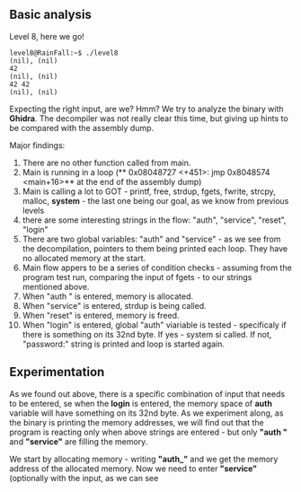 ## Basic analysis
Level 8, here we go!
~~~shell
level8@RainFall:~$ ./level8
(nil), (nil) 
42
(nil), (nil) 
42 42
(nil), (nil) 
~~~
Expecting the right input, are we? Hmm? We try to analyze the binary with **Ghidra**. The decompiler was not really clear this time, but giving up hints to be compared with the assembly dump.

Major findings:
1) There are no other function called from main.
2) Main is running in a loop (** 0x08048727 <+451>:	jmp    0x8048574 <main+16>** at the end of the assembly dump)
3) Main is calling a lot  to GOT - printf, free, strdup, fgets, fwrite, strcpy, malloc, **system** - the last one being our goal, as we know from previous levels
4) there are some interesting strings in the flow: "auth", "service", "reset", "login"
5) There are two global variables: "auth" and "service" - as we see from the decompilation, pointers to them being printed each loop. They have no allocated memory at the start.
6) Main flow appers to be a series of condition checks - assuming from the program test run, comparing the input of fgets - to our strings mentioned above.
7) When "auth " is entered, memory is allocated.
8) When "service" is entered, strdup is being called.
9) When "reset" is entered, memory is freed. 
10) When "login" is entered, global "auth" viariable is tested - specificaly if there is something on its 32nd byte. If yes - system si called. If not, "password:" string is printed and loop is started again.

## Experimentation
As we found out above, there is a specific combination of input that needs to be entered, se when the **login** is entered, the memory space of **auth** variable will have something on its 32nd byte.
As we experiment along, as the binary is printing the memory addresses, we will find out that the program is reacting only when above strings are entered - but only **"auth "** and **"service"** are filling the memory. 

We start by allocating memory - writing **"auth_"** and we get the memory address of the allocated memory. Now we need to enter **"service"** (optionally with the input, as we can see
